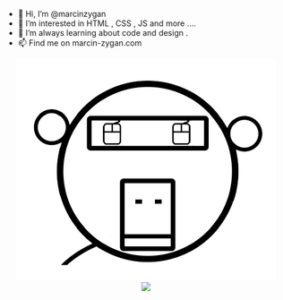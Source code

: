 - 👋 Hi, I’m @marcinzygan 
- 👀 I’m interested in HTML , CSS , JS  and more ....
- 🌱 I’m always learning about code and design .
- 📫 Find me on marcin-zygan.com
<!---
marcinzygan/marcinzygan is a ✨ special ✨ repository because its `README.md` (this file) appears on your GitHub profile.
You can click the Preview link to take a look at your changes.
--->
<p align= "center">
  <img src= "https://github.com/marcinzygan/marcinzygan/blob/main/monkey.png" >
  <br>
  <img src=  "https://github-readme-stats.vercel.app/api/top-langs/?username=marcinzygan&&theme=dark&layout=compact" > 
</p>

